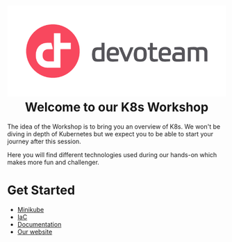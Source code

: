 <h1 align="center">
  <br>
<img src="docs/images/dev_logo_rvb.png"  alt="accessibility text">
  <br>
  Welcome to our K8s Workshop
  <br>
</h1>

The idea of the Workshop is to bring you an overview of K8s. We won't be diving in depth of Kubernetes but we expect you to be able to start your journey after this session.

Here you will find different technologies used during our hands-on which makes more fun and challenger.

# Get Started

- [Minikube](./minikube/)
- [IaC](./iac/)
- [Documentation](./docs/)
- [Our website ](https://www.devoteam.com/)
